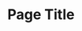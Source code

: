 ---
title: Page Title
type: detail
topper:
  topper_type: Default
  heading:
    - text: Heading
  subheading: Subheading
detail_blocks:
  - _bookshop_name: design-system/detail/rich-text
    text: Text.
column_blocks:
_unlisted: true
---
